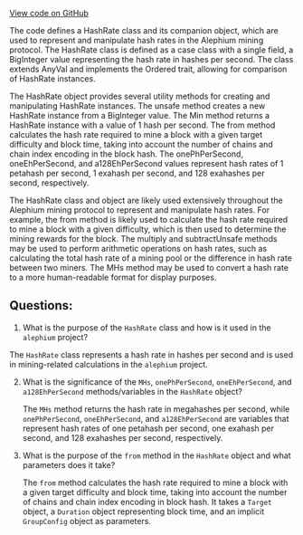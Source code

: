 [View code on GitHub](https://github.com/alephium/alephium/blob/master/protocol/src/main/scala/org/alephium/protocol/mining/HashRate.scala)

The code defines a HashRate class and its companion object, which are used to represent and manipulate hash rates in the Alephium mining protocol. The HashRate class is defined as a case class with a single field, a BigInteger value representing the hash rate in hashes per second. The class extends AnyVal and implements the Ordered trait, allowing for comparison of HashRate instances.

The HashRate object provides several utility methods for creating and manipulating HashRate instances. The unsafe method creates a new HashRate instance from a BigInteger value. The Min method returns a HashRate instance with a value of 1 hash per second. The from method calculates the hash rate required to mine a block with a given target difficulty and block time, taking into account the number of chains and chain index encoding in the block hash. The onePhPerSecond, oneEhPerSecond, and a128EhPerSecond values represent hash rates of 1 petahash per second, 1 exahash per second, and 128 exahashes per second, respectively.

The HashRate class and object are likely used extensively throughout the Alephium mining protocol to represent and manipulate hash rates. For example, the from method is likely used to calculate the hash rate required to mine a block with a given difficulty, which is then used to determine the mining rewards for the block. The multiply and subtractUnsafe methods may be used to perform arithmetic operations on hash rates, such as calculating the total hash rate of a mining pool or the difference in hash rate between two miners. The MHs method may be used to convert a hash rate to a more human-readable format for display purposes.
## Questions: 
 1. What is the purpose of the `HashRate` class and how is it used in the `alephium` project?
   
   The `HashRate` class represents a hash rate in hashes per second and is used in mining-related calculations in the `alephium` project.

2. What is the significance of the `MHs`, `onePhPerSecond`, `oneEhPerSecond`, and `a128EhPerSecond` methods/variables in the `HashRate` object?
   
   The `MHs` method returns the hash rate in megahashes per second, while `onePhPerSecond`, `oneEhPerSecond`, and `a128EhPerSecond` are variables that represent hash rates of one petahash per second, one exahash per second, and 128 exahashes per second, respectively.

3. What is the purpose of the `from` method in the `HashRate` object and what parameters does it take?
   
   The `from` method calculates the hash rate required to mine a block with a given target difficulty and block time, taking into account the number of chains and chain index encoding in block hash. It takes a `Target` object, a `Duration` object representing block time, and an implicit `GroupConfig` object as parameters.